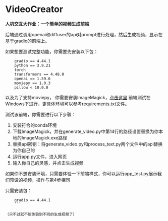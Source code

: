 # VideoCreator
 **人机交互大作业：一个简单的视频生成前端**

后端通过调用openai和diffuser的api对prompt进行处理，然后生成视频，显示在基于gradio的前端上。

如果想要测试完整功能，你需要先安装以下包：
```
    gradio == 4.44.1
    python == 3.9.21
    torch
    transformers == 4.48.0
    openai == 1.59.6
    moviepy == 1.0.3
    pillow < 10.0.0
  ```
以及为了支持moviepy， 你需要安装ImageMagick，[点击这里](https://imagemagick.org/script/download.php)
前端测试在Windows下进行，更具体环境可以参考requirements.txt文件。


测试该前端，你需要进行以下步骤：

1. 安装符合的conda环境
2. 下载ImageMagick，并在generate_video.py中第14行的路径设置替换为你本地的ImageMagick.exe路径
3. 替换api密钥：将generate_video.py和process_text.py两个文件中的api替换为你自己的
4. 运行app.py文件，进入网页
5. 输入你自己的灵感，并点击生成视频

如果你不想安装环境，只需要体验一下前端样式，你可以运行app_test.py展示我们预设的视频，操作与第4步相同

只需安装包：
```
    gradio == 4.44.1
    ``` 

（只不过就不能体验到不同的生成视频了）